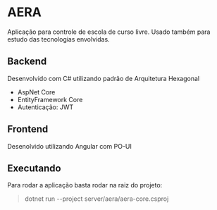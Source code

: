 # AERA
Aplicação para controle de escola de curso livre.
Usado também para estudo das tecnologias envolvidas.

## Backend
Desenvolvido com C# utilizando padrão de Arquitetura Hexagonal
 - AspNet Core
 - EntityFramework Core
 - Autenticação: JWT

## Frontend
Desenolvido utilizando Angular com PO-UI

## Executando  
Para rodar a aplicação basta rodar na raiz do projeto: 
> dotnet run --project server/aera/aera-core.csproj


